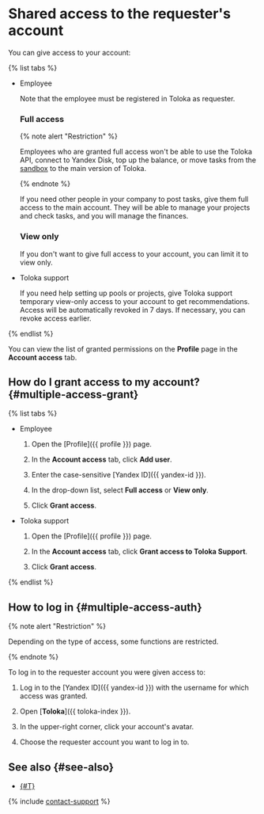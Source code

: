 # Shared access to the requester's account

You can give access to your account:

{% list tabs %}

- Employee

  Note that the employee must be registered in Toloka as requester.
  
  ### Full access

  {% note alert "Restriction" %}

  Employees who are granted full access won't be able to use the Toloka API, connect to Yandex Disk, top up the balance, or move tasks from the [sandbox](../../glossary.md#sandbox) to the main version of Toloka.

  {% endnote %}

  If you need other people in your company to post tasks, give them full access to the main account. They will be able to manage your projects and check tasks, and you will manage the finances.

  ### View only

  If you don't want to give full access to your account, you can limit it to view only.

- Toloka support

  If you need help setting up pools or projects, give Toloka support temporary view-only access to your account to get recommendations. Access will be automatically revoked in 7 days. If necessary, you can revoke access earlier.
  
{% endlist %}

You can view the list of granted permissions on the **Profile** page in the **Account access** tab.

## How do I grant access to my account? {#multiple-access-grant}

{% list tabs %}

- Employee

  1. Open the [Profile]({{ profile }}) page.

  1. In the **Account access** tab, click **Add user**.

  1. Enter the case-sensitive [Yandex ID]({{ yandex-id }}).

  1. In the drop-down list, select **Full access** or **View only**.

  1. Click **Grant access**.

- Toloka support

  1. Open the [Profile]({{ profile }}) page.

  1. In the **Account access** tab, click **Grant access to Toloka Support**.

  1. Click **Grant access**.

{% endlist %}

## How to log in {#multiple-access-auth}

{% note alert "Restriction" %}

Depending on the type of access, some functions are restricted.

{% endnote %}

To log in to the requester account you were given access to:

1. Log in to the [Yandex ID]({{ yandex-id }}) with the username for which access was granted.

1. Open [**Toloka**]({{ toloka-index }}).

1. In the upper-right corner, click your account's avatar.

1. Choose the requester account you want to log in to.

## See also {#see-also}

- [{#T}](access.md)

{% include [contact-support](../_includes/contact-support.md) %}
